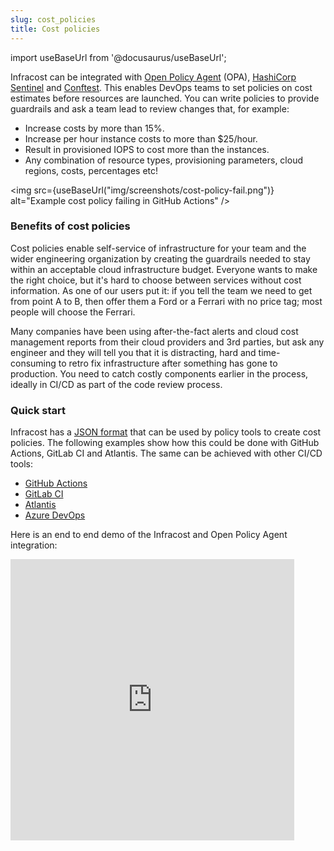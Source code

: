 ```yaml
---
slug: cost_policies
title: Cost policies
---
```


import useBaseUrl from '@docusaurus/useBaseUrl';

Infracost can be integrated with [Open Policy Agent](https://github.com/open-policy-agent/opa) (OPA), [HashiCorp Sentinel](https://www.hashicorp.com/sentinel) and [Conftest](https://github.com/open-policy-agent/conftest/). This enables DevOps teams to set policies on cost estimates before resources are launched. You can write policies to provide guardrails and ask a team lead to review changes that, for example:
- Increase costs by more than 15%.
- Increase per hour instance costs to more than $25/hour.
- Result in provisioned IOPS to cost more than the instances.
- Any combination of resource types, provisioning parameters, cloud regions, costs, percentages etc!

<img src={useBaseUrl("img/screenshots/cost-policy-fail.png")} alt="Example cost policy failing in GitHub Actions" />

### Benefits of cost policies

Cost policies enable self-service of infrastructure for your team and the wider engineering organization by creating the guardrails needed to stay within an acceptable cloud infrastructure budget. Everyone wants to make the right choice, but it's hard to choose between services without cost information. As one of our users put it: if you tell the team we need to get from point A to B, then offer them a Ford or a Ferrari with no price tag; most people will choose the Ferrari.

Many companies have been using after-the-fact alerts and cloud cost management reports from their cloud providers and 3rd parties, but ask any engineer and they will tell you that it is distracting, hard and time-consuming to retro fix infrastructure after something has gone to production. You need to catch costly components earlier in the process, ideally in CI/CD as part of the code review process.

### Quick start

Infracost has a [JSON format](/docs/features/cli_commands/#usage) that can be used by policy tools to create cost policies. The following examples show how this could be done with GitHub Actions, GitLab CI and Atlantis. The same can be achieved with other CI/CD tools:
  - [GitHub Actions](https://github.com/infracost/actions#cost-policy-examples)
  - [GitLab CI](https://gitlab.com/infracost/infracost-gitlab-ci#cost-policy-examples)
  - [Atlantis](https://github.com/infracost/infracost-atlantis/tree/master/examples/conftest)
  - [Azure DevOps](https://github.com/infracost/infracost-azure-devops#cost-policy-examples)

Here is an end to end demo of the Infracost and Open Policy Agent integration:

<iframe width="90%" height="450" src="https://www.youtube.com/embed/1rMIfebfd8M" title="YouTube video player" frameBorder={0} allow="accelerometer; autoplay; clipboard-write; encrypted-media; gyroscope; picture-in-picture" allowFullScreen={true}></iframe>
